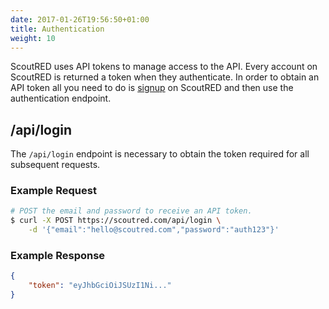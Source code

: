 ```yaml
---
date: 2017-01-26T19:56:50+01:00
title: Authentication
weight: 10
---
```


ScoutRED uses API tokens to manage access to the API. Every account on ScoutRED is returned a token when they authenticate. In order to obtain an API token all you need to do is <a href="https://scoutred.com/signup">signup</a> on ScoutRED and then use the authentication endpoint.


## /api/login

The `/api/login` endpoint is necessary to obtain the token required for all subsequent requests.

### Example Request

```bash
# POST the email and password to receive an API token.
$ curl -X POST https://scoutred.com/api/login \
	-d '{"email":"hello@scoutred.com","password":"auth123"}'
```

### Example Response
```json
{
	"token": "eyJhbGciOiJSUzI1Ni..."
}
```